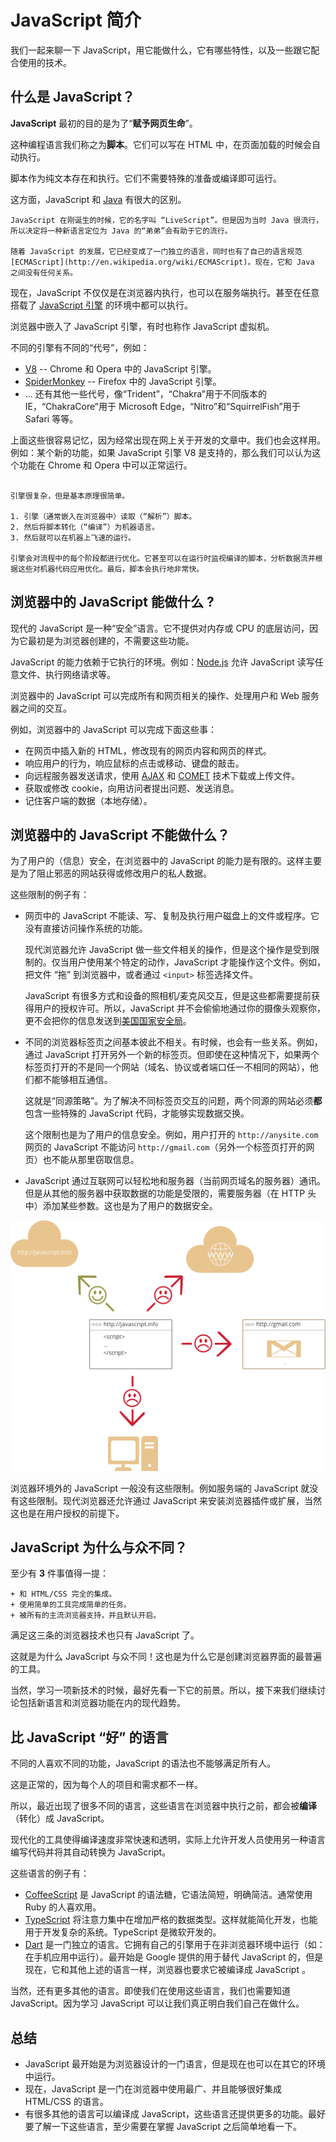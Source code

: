 # JavaScript 简介

我们一起来聊一下 JavaScript，用它能做什么，它有哪些特性，以及一些跟它配合使用的技术。

## 什么是 JavaScript？

**JavaScript** 最初的目的是为了“**赋予网页生命**”。

这种编程语言我们称之为**脚本**。它们可以写在 HTML 中，在页面加载的时候会自动执行。

脚本作为纯文本存在和执行。它们不需要特殊的准备或编译即可运行。

这方面，JavaScript 和 [Java](http://en.wikipedia.org/wiki/Java) 有很大的区别。

```smart header="Why <u>Java</u>Script?"
JavaScript 在刚诞生的时候，它的名字叫 “LiveScript”。但是因为当时 Java 很流行，所以决定将一种新语言定位为 Java 的“弟弟”会有助于它的流行。

随着 JavaScript 的发展，它已经变成了一门独立的语言，同时也有了自己的语言规范 [ECMAScript](http://en.wikipedia.org/wiki/ECMAScript)。现在，它和 Java 之间没有任何关系。
```

现在，JavaScript 不仅仅是在浏览器内执行，也可以在服务端执行。甚至在任意搭载了 [JavaScript 引擎](https://en.wikipedia.org/wiki/JavaScript_engine) 的环境中都可以执行。

浏览器中嵌入了 JavaScript 引擎，有时也称作 JavaScript 虚拟机。

不同的引擎有不同的“代号”，例如：

- [V8](https://en.wikipedia.org/wiki/V8_(JavaScript_engine)) -- Chrome 和 Opera 中的 JavaScript 引擎。
- [SpiderMonkey](https://en.wikipedia.org/wiki/SpiderMonkey) -- Firefox 中的 JavaScript 引擎。
- ... 还有其他一些代号，像“Trident”，“Chakra”用于不同版本的 IE，“ChakraCore”用于 Microsoft Edge，“Nitro”和“SquirrelFish”用于 Safari 等等。

上面这些很容易记忆，因为经常出现在网上关于开发的文章中。我们也会这样用。例如：某个新的功能，如果 JavaScript 引擎 V8 是支持的，那么我们可以认为这个功能在 Chrome 和 Opera 中可以正常运行。

```smart header="引擎是如何工作的？"

引擎很复杂，但是基本原理很简单。

1. 引擎（通常嵌入在浏览器中）读取（“解析”）脚本。
2. 然后将脚本转化（“编译”）为机器语言。
3. 然后就可以在机器上飞速的运行。

引擎会对流程中的每个阶段都进行优化。它甚至可以在运行时监视编译的脚本，分析数据流并根据这些对机器代码应用优化。最后，脚本会执行地非常快。
```

## 浏览器中的 JavaScript 能做什么 ?

现代的 JavaScript 是一种“安全”语言。它不提供对内存或 CPU 的底层访问，因为它最初是为浏览器创建的，不需要这些功能。

JavaScript 的能力依赖于它执行的环境。例如：[Node.js](https://wikipedia.org/wiki/Node.js) 允许 JavaScript 读写任意文件、执行网络请求等。

浏览器中的 JavaScript 可以完成所有和网页相关的操作、处理用户和 Web 服务器之间的交互。

例如，浏览器中的 JavaScript 可以完成下面这些事：

- 在网页中插入新的 HTML，修改现有的网页内容和网页的样式。
- 响应用户的行为，响应鼠标的点击或移动、键盘的敲击。
- 向远程服务器发送请求，使用 [AJAX](https://en.wikipedia.org/wiki/Ajax_(programming)) 和 [COMET](https://en.wikipedia.org/wiki/Comet_(programming)) 技术下载或上传文件。
- 获取或修改 cookie，向用访问者提出问题、发送消息。
- 记住客户端的数据（本地存储）。

## 浏览器中的 JavaScript 不能做什么？

为了用户的（信息）安全，在浏览器中的 JavaScript 的能力是有限的。这样主要是为了阻止邪恶的网站获得或修改用户的私人数据。

这些限制的例子有：

* 网页中的 JavaScript 不能读、写、复制及执行用户磁盘上的文件或程序。它没有直接访问操作系统的功能。

  现代浏览器允许 JavaScript 做一些文件相关的操作，但是这个操作是受到限制的。仅当用户使用某个特定的动作，JavaScript 才能操作这个文件。例如，把文件 “拖” 到浏览器中，或者通过 `<input>` 标签选择文件。

  JavaScript 有很多方式和设备的照相机/麦克风交互，但是这些都需要提前获得用户的授权许可。所以，JavaScript 并不会偷偷地通过你的摄像头观察你，更不会把你的信息发送到[美国国家安全局](https://en.wikipedia.org/wiki/National_Security_Agency)。
- 不同的浏览器标签页之间基本彼此不相关。有时候，也会有一些关系。例如，通过 JavaScript 打开另外一个新的标签页。但即使在这种情况下，如果两个标签页打开的不是同一个网站（域名、协议或者端口任一不相同的网站），他们都不能够相互通信。

  这就是“同源策略”。为了解决不同标签页交互的问题，两个同源的网站必须**都**包含一些特殊的 JavaScript 代码，才能够实现数据交换。

  这个限制也是为了用户的信息安全。例如，用户打开的 `http://anysite.com` 网页的 JavaScript 不能访问 `http://gmail.com`（另外一个标签页打开的网页）也不能从那里窃取信息。
- JavaScript 通过互联网可以轻松地和服务器（当前网页域名的服务器）通讯。但是从其他的服务器中获取数据的功能是受限的，需要服务器（在 HTTP 头中）添加某些参数。这也是为了用户的数据安全。

![](limitations.png)

浏览器环境外的 JavaScript 一般没有这些限制。例如服务端的 JavaScript 就没有这些限制。现代浏览器还允许通过 JavaScript 来安装浏览器插件或扩展，当然这也是在用户授权的前提下。

## JavaScript 为什么与众不同？

至少有 **3** 件事值得一提：

```compare
+ 和 HTML/CSS 完全的集成。
+ 使用简单的工具完成简单的任务。
+ 被所有的主流浏览器支持，并且默认开启。
```

满足这三条的浏览器技术也只有 JavaScript 了。

这就是为什么 JavaScript 与众不同！这也是为什么它是创建浏览器界面的最普遍的工具。

当然，学习一项新技术的时候，最好先看一下它的前景。所以，接下来我们继续讨论包括新语言和浏览器功能在内的现代趋势。


## 比 JavaScript “好” 的语言

不同的人喜欢不同的功能，JavaScript 的语法也不能够满足所有人。

这是正常的，因为每个人的项目和需求都不一样。

所以，最近出现了很多不同的语言，这些语言在浏览器中执行之前，都会被**编译**（转化）成 JavaScript。

现代化的工具使得编译速度非常快速和透明，实际上允许开发人员使用另一种语言编写代码并将其自动转换为 JavaScript。

这些语言的例子有：

- [CoffeeScript](http://coffeescript.org/) 是 JavaScript 的语法糖，它语法简短，明确简洁。通常使用 Ruby 的人喜欢用。
- [TypeScript](http://www.typescriptlang.org/) 将注意力集中在增加严格的数据类型。这样就能简化开发，也能用于开发复杂的系统。TypeScript 是微软开发的。
- [Dart](https://www.dartlang.org/) 是一门独立的语言。它拥有自己的引擎用于在非浏览器环境中运行（如：在手机应用中运行）。最开始是 Google 提供的用于替代 JavaScript 的，但是现在，它和其他上述的语言一样，浏览器也要求它被编译成 JavaScript 。

当然，还有更多其他的语言。即使我们在使用这些语言，我们也需要知道 JavaScript。因为学习 JavaScript 可以让我们真正明白我们自己在做什么。

## 总结

- JavaScript 最开始是为浏览器设计的一门语言，但是现在也可以在其它的环境中运行。
- 现在，JavaScript 是一门在浏览器中使用最广、并且能够很好集成 HTML/CSS 的语言。
- 有很多其他的语言可以编译成 JavaScript，这些语言还提供更多的功能。最好要了解一下这些语言，至少需要在掌握 JavaScript 之后简单地看一下。
